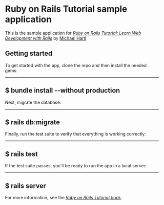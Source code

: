 # Ruby on Rails Tutorial sample application

This is the sample application for
[*Ruby on Rails Tutorial:
Learn Web Development with Rails*](http://www.railstutorial.org/)
by [Michael Hartl](http://www.michaelhartl.com/)

## Getting started

To get started with the app, clone the repo and then install the needed gems:

---
$ bundle install --without production
---

Next, migrate the database:

---
$ rails db:migrate
---

Finally, run the test suite to verify that everything is working correctly:

---
$ rails test
---

If the test suite passes, you'll be ready to run the app in a local server:

---
$ rails server
---

For more information, see the
[*Ruby on Rails Tutorial* book](http://www.railstutorial.org/book).
